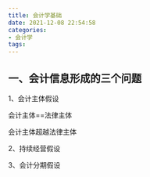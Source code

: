 ```yaml
---
title: 会计学基础
date: 2021-12-08 22:54:58
categories: 
- 会计学
tags:
---
```


## 一、会计信息形成的三个问题

1、会计主体假设

会计主体==法律主体

会计主体超越法律主体

2、持续经营假设

3、会计分期假设

